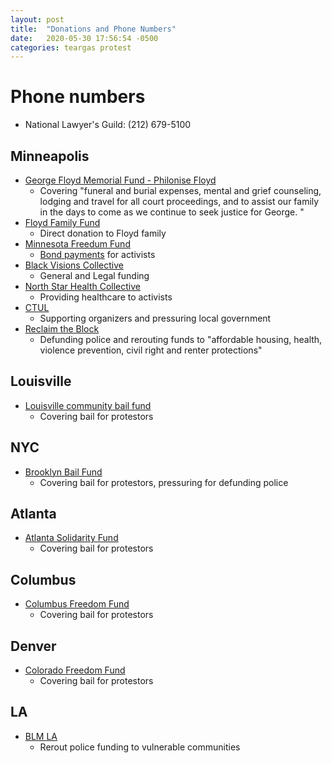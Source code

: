 ```yaml
---
layout: post
title:  "Donations and Phone Numbers"
date:   2020-05-30 17:56:54 -0500
categories: teargas protest
---
```


# Phone numbers
- National Lawyer's Guild: (212) 679-5100

## Minneapolis
- [George Floyd Memorial Fund - Philonise Floyd](https://www.gofundme.com/f/georgefloyd)
  - Covering "funeral and burial expenses, mental and grief counseling, lodging and travel for all court proceedings, and to assist our family in the days to come as we continue to seek justice for George. "
- [Floyd Family Fund](https://www.gofundme.com/f/george-floyd-bigfloyd)
  - Direct donation to Floyd family
- [Minnesota Freedum Fund](https://minnesotafreedomfund.org/donate)
  - [Bond payments](https://minnesotafreedomfund.org/bailbond-referral) for activists
- [Black Visions Collective](https://www.payit2.com/fundraiser/98548)
  - General and Legal funding
- [North Star Health Collective](https://www.northstarhealthcollective.org/donate)
  - Providing healthcare to activists
- [CTUL](https://ctul.ourpowerbase.net/civicrm/contribute/transact?reset=1&id=1)
  - Supporting organizers and pressuring local government
- [Reclaim the Block](https://secure.everyaction.com/zae4prEeKESHBy0MKXTIcQ2)
  - Defunding police and rerouting funds to "affordable housing, health, violence prevention, civil right and renter protections"

## Louisville
- [Louisville community bail fund](https://actionnetwork.org/fundraising/louisville-community-bail-fund/)
  - Covering bail for protestors
## NYC
- [Brooklyn Bail Fund](https://brooklynbailfund.org/donate)
  - Covering bail for protestors, pressuring for defunding police
## Atlanta
- [Atlanta Solidarity Fund](https://actionnetwork.org/fundraising/support-justiceforgeorgefloyd-protesters-in-atlanta)
  - Covering bail for protestors
## Columbus
- [Columbus Freedom Fund](https://www.paypal.me/columbusfreedomfund)
  - Covering bail for protestors
## Denver
- [Colorado Freedom Fund](https://fundly.com/coloradofreedom?form=popup#)
  - Covering bail for protestors
## LA
- [BLM LA](https://www.blmla.org/)
  - Rerout police funding to vulnerable communities
